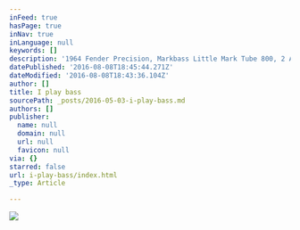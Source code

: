 ```yaml
---
inFeed: true
hasPage: true
inNav: true
inLanguage: null
keywords: []
description: '1964 Fender Precision, Markbass Little Mark Tube 800, 2 Ashdown 4x10s'
datePublished: '2016-08-08T18:45:44.271Z'
dateModified: '2016-08-08T18:43:36.104Z'
author: []
title: I play bass
sourcePath: _posts/2016-05-03-i-play-bass.md
authors: []
publisher:
  name: null
  domain: null
  url: null
  favicon: null
via: {}
starred: false
url: i-play-bass/index.html
_type: Article

---
```

![](https://the-grid-user-content.s3-us-west-2.amazonaws.com/13afd4d2-ac67-489c-8656-b8f0b998a3c5.jpg)